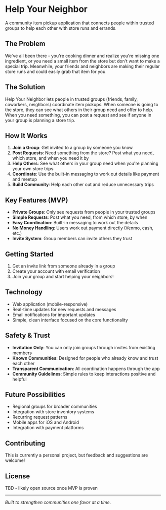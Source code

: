 # Help Your Neighbor

A community item pickup application that connects people within trusted groups to help each other with store runs and errands.

## The Problem

We've all been there - you're cooking dinner and realize you're missing one ingredient, or you need a small item from the store but don't want to make a special trip. Meanwhile, your friends and neighbors are making their regular store runs and could easily grab that item for you.

## The Solution

Help Your Neighbor lets people in trusted groups (friends, family, coworkers, neighbors) coordinate item pickups. When someone is going to the store, they can see what others in their group need and offer to help. When you need something, you can post a request and see if anyone in your group is planning a store trip.

## How It Works

1. **Join a Group**: Get invited to a group by someone you know
2. **Post Requests**: Need something from the store? Post what you need, which store, and when you need it by
3. **Help Others**: See what others in your group need when you're planning your own store trips
4. **Coordinate**: Use the built-in messaging to work out details like payment and meetup
5. **Build Community**: Help each other out and reduce unnecessary trips

## Key Features (MVP)

- **Private Groups**: Only see requests from people in your trusted groups
- **Simple Requests**: Post what you need, from which store, by when
- **Easy Coordination**: Built-in messaging to work out the details
- **No Money Handling**: Users work out payment directly (Venmo, cash, etc.)
- **Invite System**: Group members can invite others they trust

## Getting Started

1. Get an invite link from someone already in a group
2. Create your account with email verification
3. Join your group and start helping your neighbors!

## Technology

- Web application (mobile-responsive)
- Real-time updates for new requests and messages
- Email notifications for important updates
- Simple, clean interface focused on the core functionality

## Safety & Trust

- **Invitation Only**: You can only join groups through invites from existing members
- **Known Communities**: Designed for people who already know and trust each other
- **Transparent Communication**: All coordination happens through the app
- **Community Guidelines**: Simple rules to keep interactions positive and helpful

## Future Possibilities

- Regional groups for broader communities
- Integration with store inventory systems
- Recurring request patterns
- Mobile apps for iOS and Android
- Integration with payment platforms

## Contributing

This is currently a personal project, but feedback and suggestions are welcome!

## License

TBD - likely open source once MVP is proven

---

_Built to strengthen communities one favor at a time._
